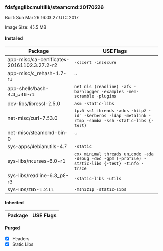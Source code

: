 ### fdsfgsglibcmultilib/steamcmd:20170226
Built: Sun Mar 26 16:03:27 UTC 2017

Image Size: 45.5 MB
#### Installed
Package | USE Flags
--------|----------
app-misc/ca-certificates-20161102.3.27.2-r2 | `-cacert -insecure`
app-misc/c_rehash-1.7-r1 | ``
app-shells/bash-4.3_p48-r1 | `net nls (readline) -afs -bashlogger -examples -mem-scramble -plugins`
dev-libs/libressl-2.5.0 | `asm -static-libs`
net-misc/curl-7.53.0 | `ipv6 ssl threads -adns -http2 -idn -kerberos -ldap -metalink -rtmp -samba -ssh -static-libs {-test}`
net-misc/steamcmd-bin-0 | ``
sys-apps/debianutils-4.7 | `-static`
sys-libs/ncurses-6.0-r1 | `cxx minimal threads unicode -ada -debug -doc -gpm (-profile) -static-libs {-test} -tinfo -trace`
sys-libs/readline-6.3_p8-r3 | `-static-libs -utils`
sys-libs/zlib-1.2.11 | `-minizip -static-libs`
#### Inherited
Package | USE Flags
--------|----------
#### Purged
- [x] Headers
- [x] Static Libs
